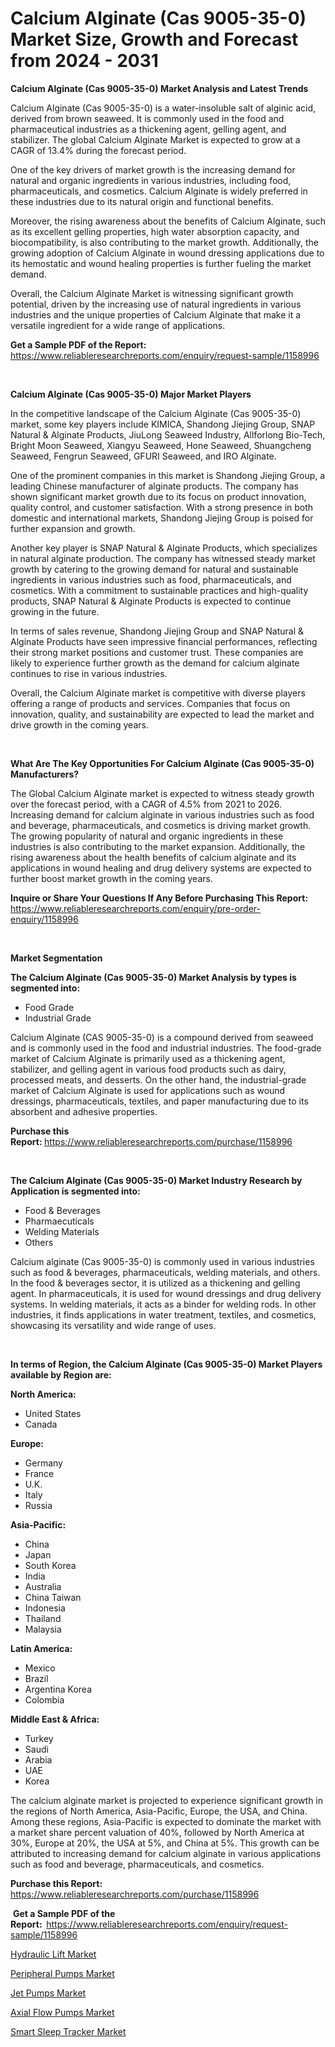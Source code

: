 <p><h1>Calcium Alginate (Cas 9005-35-0) Market Size, Growth and Forecast from 2024 - 2031</h1></p><p><strong>Calcium Alginate (Cas 9005-35-0) Market Analysis and Latest Trends</strong></p>
<p><p>Calcium Alginate (Cas 9005-35-0) is a water-insoluble salt of alginic acid, derived from brown seaweed. It is commonly used in the food and pharmaceutical industries as a thickening agent, gelling agent, and stabilizer. The global Calcium Alginate Market is expected to grow at a CAGR of 13.4% during the forecast period.</p><p>One of the key drivers of market growth is the increasing demand for natural and organic ingredients in various industries, including food, pharmaceuticals, and cosmetics. Calcium Alginate is widely preferred in these industries due to its natural origin and functional benefits.</p><p>Moreover, the rising awareness about the benefits of Calcium Alginate, such as its excellent gelling properties, high water absorption capacity, and biocompatibility, is also contributing to the market growth. Additionally, the growing adoption of Calcium Alginate in wound dressing applications due to its hemostatic and wound healing properties is further fueling the market demand.</p><p>Overall, the Calcium Alginate Market is witnessing significant growth potential, driven by the increasing use of natural ingredients in various industries and the unique properties of Calcium Alginate that make it a versatile ingredient for a wide range of applications.</p></p>
<p><strong>Get a Sample PDF of the Report:&nbsp;</strong> <a href="https://www.reliableresearchreports.com/enquiry/request-sample/1158996">https://www.reliableresearchreports.com/enquiry/request-sample/1158996</a></p>
<p>&nbsp;</p>
<p><strong>Calcium Alginate (Cas 9005-35-0) Major Market Players</strong></p>
<p><p>In the competitive landscape of the Calcium Alginate (Cas 9005-35-0) market, some key players include KIMICA, Shandong Jiejing Group, SNAP Natural & Alginate Products, JiuLong Seaweed Industry, Allforlong Bio-Tech, Bright Moon Seaweed, Xiangyu Seaweed, Hone Seaweed, Shuangcheng Seaweed, Fengrun Seaweed, GFURI Seaweed, and IRO Alginate.</p><p>One of the prominent companies in this market is Shandong Jiejing Group, a leading Chinese manufacturer of alginate products. The company has shown significant market growth due to its focus on product innovation, quality control, and customer satisfaction. With a strong presence in both domestic and international markets, Shandong Jiejing Group is poised for further expansion and growth.</p><p>Another key player is SNAP Natural & Alginate Products, which specializes in natural alginate production. The company has witnessed steady market growth by catering to the growing demand for natural and sustainable ingredients in various industries such as food, pharmaceuticals, and cosmetics. With a commitment to sustainable practices and high-quality products, SNAP Natural & Alginate Products is expected to continue growing in the future.</p><p>In terms of sales revenue, Shandong Jiejing Group and SNAP Natural & Alginate Products have seen impressive financial performances, reflecting their strong market positions and customer trust. These companies are likely to experience further growth as the demand for calcium alginate continues to rise in various industries.</p><p>Overall, the Calcium Alginate market is competitive with diverse players offering a range of products and services. Companies that focus on innovation, quality, and sustainability are expected to lead the market and drive growth in the coming years.</p></p>
<p>&nbsp;</p>
<p><strong>What Are The Key Opportunities For Calcium Alginate (Cas 9005-35-0) Manufacturers?</strong></p>
<p><p>The Global Calcium Alginate market is expected to witness steady growth over the forecast period, with a CAGR of 4.5% from 2021 to 2026. Increasing demand for calcium alginate in various industries such as food and beverage, pharmaceuticals, and cosmetics is driving market growth. The growing popularity of natural and organic ingredients in these industries is also contributing to the market expansion. Additionally, the rising awareness about the health benefits of calcium alginate and its applications in wound healing and drug delivery systems are expected to further boost market growth in the coming years.</p></p>
<p><strong>Inquire or Share Your Questions If Any Before Purchasing This Report:</strong> <a href="https://www.reliableresearchreports.com/enquiry/pre-order-enquiry/1158996">https://www.reliableresearchreports.com/enquiry/pre-order-enquiry/1158996</a></p>
<p>&nbsp;</p>
<p><strong>Market Segmentation</strong></p>
<p><strong>The Calcium Alginate (Cas 9005-35-0) Market Analysis by types is segmented into:</strong></p>
<p><ul><li>Food Grade</li><li>Industrial Grade</li></ul></p>
<p><p>Calcium Alginate (CAS 9005-35-0) is a compound derived from seaweed and is commonly used in the food and industrial industries. The food-grade market of Calcium Alginate is primarily used as a thickening agent, stabilizer, and gelling agent in various food products such as dairy, processed meats, and desserts.  On the other hand, the industrial-grade market of Calcium Alginate is used for applications such as wound dressings, pharmaceuticals, textiles, and paper manufacturing due to its absorbent and adhesive properties.</p></p>
<p><strong>Purchase this Report:&nbsp;</strong><a href="https://www.reliableresearchreports.com/purchase/1158996">https://www.reliableresearchreports.com/purchase/1158996</a></p>
<p>&nbsp;</p>
<p><strong>The Calcium Alginate (Cas 9005-35-0) Market Industry Research by Application is segmented into:</strong></p>
<p><ul><li>Food & Beverages</li><li>Pharmaecuticals</li><li>Welding Materials</li><li>Others</li></ul></p>
<p><p>Calcium alginate (Cas 9005-35-0) is commonly used in various industries such as food & beverages, pharmaceuticals, welding materials, and others. In the food & beverages sector, it is utilized as a thickening and gelling agent. In pharmaceuticals, it is used for wound dressings and drug delivery systems. In welding materials, it acts as a binder for welding rods. In other industries, it finds applications in water treatment, textiles, and cosmetics, showcasing its versatility and wide range of uses.</p></p>
<p>&nbsp;</p>
<p><strong>In terms of Region, the Calcium Alginate (Cas 9005-35-0) Market Players available by Region are:</strong></p>
<p>
    <p> <strong> North America: </strong>
        <ul>
            <li>United States</li>
            <li>Canada</li>
        </ul>
        </p> 
    <p> <strong> Europe: </strong>
        <ul>
            <li>Germany</li>
            <li>France</li>
            <li>U.K.</li>
            <li>Italy</li>
            <li>Russia</li>
        </ul>
        </p> 
    <p> <strong> Asia-Pacific: </strong>
        <ul>
            <li>China</li>
            <li>Japan</li>
            <li>South Korea</li>
            <li>India</li>
            <li>Australia</li>
            <li>China Taiwan</li>
            <li>Indonesia</li>
            <li>Thailand</li>
            <li>Malaysia</li>
        </ul>
        </p> 
    <p> <strong> Latin America: </strong>
        <ul>
            <li>Mexico</li>
            <li>Brazil</li>
            <li>Argentina Korea</li>
            <li>Colombia</li>
        </ul>
        </p> 
    <p> <strong> Middle East & Africa: </strong>
        <ul>
            <li>Turkey</li>
            <li>Saudi</li>
            <li>Arabia</li>
            <li>UAE</li>
            <li>Korea</li>
        </ul>
    </p>
    </p>
<p><p>The calcium alginate market is projected to experience significant growth in the regions of North America, Asia-Pacific, Europe, the USA, and China. Among these regions, Asia-Pacific is expected to dominate the market with a market share percent valuation of 40%, followed by North America at 30%, Europe at 20%, the USA at 5%, and China at 5%. This growth can be attributed to increasing demand for calcium alginate in various applications such as food and beverage, pharmaceuticals, and cosmetics.</p></p>
<p><strong>Purchase this Report: </strong><a href="https://www.reliableresearchreports.com/purchase/1158996">https://www.reliableresearchreports.com/purchase/1158996</a></p>
<p>&nbsp;<strong>Get a Sample PDF of the Report:&nbsp;&nbsp;</strong><a href="https://www.reliableresearchreports.com/enquiry/request-sample/1158996">https://www.reliableresearchreports.com/enquiry/request-sample/1158996</a></p>
<p><strong></strong></p>
<p><p><a href="https://medium.com/p/9b43a24657c4/edit">Hydraulic Lift Market</a></p><p><a href="https://medium.com/p/035d868f8c9f/edit">Peripheral Pumps Market</a></p><p><a href="https://medium.com/p/569c627e501d/edit">Jet Pumps Market</a></p><p><a href="https://medium.com/p/c376924b80dd/edit">Axial Flow Pumps Market</a></p><p><a href="https://medium.com/p/7d0938bcc834/edit">Smart Sleep Tracker Market</a></p></p>